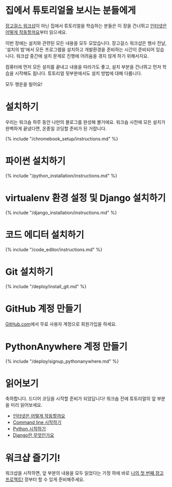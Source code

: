 # 집에서 튜토리얼을 보시는 분들에게

[장고걸스 워크샵](http://djangogirls.org/events/)이 아닌 집에서 튜토리얼을 학습하는 분들은 이 장을 건너뛰고 [인터넷은 어떻게 작동할까요](../how_the_internet_works/README.md)부터 읽으세요.

이번 장에는 설치와 관련된 모든 내용을 모두 모았습니다. 장고걸스 워크샵은 행사 전날, '설치의 밤'에서 모든 프로그램을 설치하고 개발환경을 준비하는 시간이 준비되어 있습니다. 워크샵 중간에 설치 문제로 진행에 어려움을 겪지 않게 하기 위해서지요.

컴퓨터에 먼저 모든 설치를 끝내고 내용을 따라가도 좋고, 설치 부분을 건너뛰고 먼저 학습을 시작해도 됩니다. 튜토리얼 뒷부분에서도 설치 방법에 대해 다룹니다.

모두 행운을 빌어요!

# 설치하기

우리는 워크숍 하루 동안 나만의 블로그를 완성해 볼거에요. 워크숍 사전에 모든 설치가 완벽하게 끝냈다면, 온종일 코딩할 준비가 된 거랍니다.

<!--sec data-title="Chromebook setup (if you're using one)"
data-id="chromebook_setup" data-collapse=true ces-->
{% include "/chromebook_setup/instructions.md" %}
<!--endsec-->

# 파이썬 설치하기
{% include "/python_installation/instructions.md" %}

# virtualenv 환경 설정 및 Django 설치하기
{% include "/django_installation/instructions.md" %}

# 코드 에디터 설치하기
{% include "/code_editor/instructions.md" %}

# Git 설치하기
{% include "/deploy/install_git.md" %}

# GitHub 계정 만들기
[GitHub.com](http://www.github.com)에서 무료 사용자 계정으로 회원가입을 하세요.

# PythonAnywhere 계정 만들기
{% include "/deploy/signup_pythonanywhere.md" %}

# 읽어보기

축하합니다. 드디어 코딩을 시작할 준비가 되었답니다! 워크숍 전에 튜토리얼의 앞 부분을 미리 읽어보세요.

* [인터넷은 어떻게 작동할까요](../how_the_internet_works/README.md)
* [Command line 시작하기](../intro_to_command_line/README.md)
* [Python 시작하기](../python_introduction/README.md)
* [Django란 무엇인가요](../django/README.md)


# 워크샵 즐기기!
워크샵을 시작하면, 앞 부분의 내용을 모두 읽었다는 가정 하에 바로 [나의 첫 번째 장고 프로젝트!](../django_start_project/README.md) 장부터 할 수 있게 준비해주세요.
